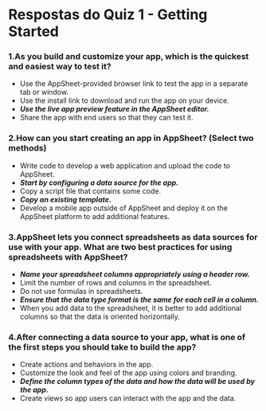 # Respostas do Quiz 1 - Getting Started

### 1.As you build and customize your app, which is the quickest and easiest way to test it?
- Use the AppSheet-provided browser link to test the app in a separate tab or window.
- Use the install link to download and run the app on your device.
- ***Use the live app preview feature in the AppSheet editor.***
- Share the app with end users so that they can test it.

### 2.How can you start creating an app in AppSheet? (Select two methods)
- Write code to develop a web application and upload the code to AppSheet.
- ***Start by configuring a data source for the app.***
- Copy a script file that contains some code.
- ***Copy an existing template.***
- Develop a mobile app outside of AppSheet and deploy it on the AppSheet platform to add additional features.

### 3.AppSheet lets you connect spreadsheets as data sources for use with your app. What are two best practices for using spreadsheets with AppSheet?
- ***Name your spreadsheet columns appropriately using a header row.***
- Limit the number of rows and columns in the spreadsheet.
- Do not use formulas in spreadsheets.
- ***Ensure that the data type format is the same for each cell in a column.***
- When you add data to the spreadsheet, it is better to add additional columns so that the data is oriented horizontally.

### 4.After connecting a data source to your app, what is one of the first steps you should take to build the app?
- Create actions and behaviors in the app.
- Customize the look and feel of the app using colors and branding.
- ***Define the column types of the data and how the data will be used by the app.***
- Create views so app users can interact with the app and the data.
